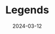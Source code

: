 ---  
layout: startup_page  
title: "Legends"  
id: "livemylegend.com"  
permalink: "/legendslivemylegend.com03122024/"  
website: "http://www.livemylegend.com"  
funding_round: "Seed"  
funding_amount: "$6M"  
investors: "Floodgate Capital, Reach Capital, Joe Liemandt"  
about: "Legends is a confidence-training platform for kids aged 7-11, providing daily 5-minute \"workouts\" that combine inspiring micro-documentaries with interactive exercises. The platform aims to improve children's confidence levels and equip them with practical life skills, addressing the growing concern of declining confidence among young people. It uses a unique \"confidence profile\" combining user feedback with AI-assisted analysis to track progress."  
markets: "EdTech, Mental Health, Artificial Intelligence (AI), Data Integration, Data Management, Database, Developer APIs, Hospitality, Machine Learning, Personalization, Predictive Analytics, SaaS"  
hq: "New York, New York, United States"  
founded_year: "2021"  
linkedin: "https://www.linkedin.com/company/livemylegend/?viewAsMember=true"  
twitter: "https://twitter.com/livemylegends"  
instagram: ""  
facebook: "https://www.facebook.com/livemylegend11/"  
crunchbase: "https://www.crunchbase.com/organization/legends-4d26"  
pitchbook: "https://pitchbook.com/profiles/company/25168-87"  

date_display: "12-Mar-2024"  
date: "2024-03-12"

# SEO Optimization  
meta_title: "Legends - Seed Funding ($6M)"  
meta_description: "Legends, Legends is a confidence-training platform for kids aged 7-11, providing daily 5-minute \"workouts\" that combine inspiring micro-documentaries with in..."  
meta_keywords: "Legends, EdTech, Mental Health, Artificial Intelligence (AI), Data Integration, Data Management, Database, Developer APIs, Hospitality, Machine Learning, Personalization, Predictive Analytics, SaaS, Seed funding"  
canonical_url: "https://startup.projectstartups.com/legendslivemylegend.com03122024/"  
---